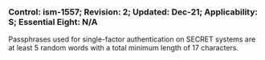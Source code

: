 ### Control: ism-1557; Revision: 2; Updated: Dec-21; Applicability: S; Essential Eight: N/A
<p>Passphrases used for single-factor authentication on SECRET systems are at least 5 random words with a total minimum length of 17 characters.</p>